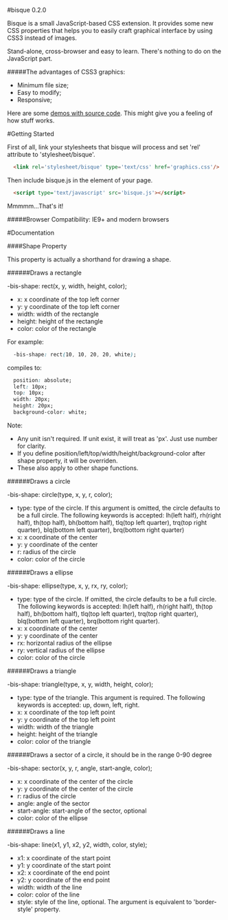 #bisque 0.2.0

Bisque is a small JavaScript-based CSS extension. It provides some new CSS properties that helps you to easily craft graphical interface by using CSS3 instead of images. 

Stand-alone, cross-browser and easy to learn. There's nothing to do on the JavaScript part. 

#####The advantages of CSS3 graphics:

*  Minimum file size;
*  Easy to modify;
*  Responsive;

Here are some [demos with source code](http://uhear.me/bisque/). This might give you a feeling of how stuff works.

#Getting Started

First of all, link your stylesheets that bisque will process and set 'rel' attribute to 'stylesheet/bisque'.

```html
  <link rel='stylesheet/bisque' type='text/css' href='graphics.css'/>
```

Then include bisque.js in the <head> element of your page.

```html
  <script type='text/javascript' src='bisque.js'></script>
```

Mmmmm...That's it!

#####Browser Compatibility: IE9+ and modern browsers

#Documentation

####Shape Property

This property is actually a shorthand for drawing a shape.  

######Draws a rectangle

-bis-shape: rect(x, y, width, height, color);
*  x: x coordinate of the top left corner
*  y: y coordinate of the top left corner
*  width: width of the rectangle
*  height: height of the rectangle
*  color: color of the rectangle

For example:

```css
  -bis-shape: rect(10, 10, 20, 20, white);
```

compiles to:

```css
  position: absolute;
  left: 10px;
  top: 10px;
  width: 20px;
  height: 20px;
  background-color: white;
```

Note: 
*  Any unit isn't required. If unit exist, it will treat as 'px'. Just use number for clarity.
*  If you define position/left/top/width/height/background-color after shape property, it will be overriden.
*  These also apply to other shape functions.

######Draws a circle

-bis-shape: circle(type, x, y, r, color);
*  type: type of the circle. If this argument is omitted, the circle defaults to be a full circle. The following keywords is accepted: lh(left half), rh(right half), th(top half), bh(bottom half), tlq(top left quarter), trq(top right quarter), blq(bottom left quarter), brq(bottom right quarter)
*  x: x coordinate of the center
*  y: y coordinate of the center
*  r: radius of the circle
*  color: color of the circle

######Draws a ellipse

-bis-shape: ellipse(type, x, y, rx, ry, color);
*  type: type of the circle. If omitted, the circle defaults to be a full circle. The following keywords is accepted: lh(left half), rh(right half), th(top half), bh(bottom half), tlq(top left quarter), trq(top right quarter), blq(bottom left quarter), brq(bottom right quarter).
*  x: x coordinate of the center
*  y: y coordinate of the center
*  rx: horizontal radius of the ellipse
*  ry: vertical radius of the ellipse
*  color: color of the circle

######Draws a triangle

-bis-shape: triangle(type, x, y, width, height, color);
*  type: type of the triangle. This argument is required. The following keywords is accepted: up, down, left, right.
*  x: x coordinate of the top left point
*  y: y coordinate of the top left point
*  width: width of the triangle
*  height: height of the triangle
*  color: color of the triangle

######Draws a sector of a circle, it should be in the range 0-90 degree

-bis-shape: sector(x, y, r, angle, start-angle, color);
*  x: x coordinate of the center of the circle
*  y: y coordinate of the center of the circle
*  r: radius of the circle
*  angle: angle of the sector
*  start-angle: start-angle of the sector, optional
*  color: color of the ellipse

######Draws a line

-bis-shape: line(x1, y1, x2, y2, width, color, style);
*  x1: x coordinate of the start point
*  y1: y coordinate of the start point
*  x2: x coordinate of the end point
*  y2: y coordinate of the end point
*  width: width of the line
*  color: color of the line
*  style: style of the line, optional. The argument is equivalent to 'border-style' property.











